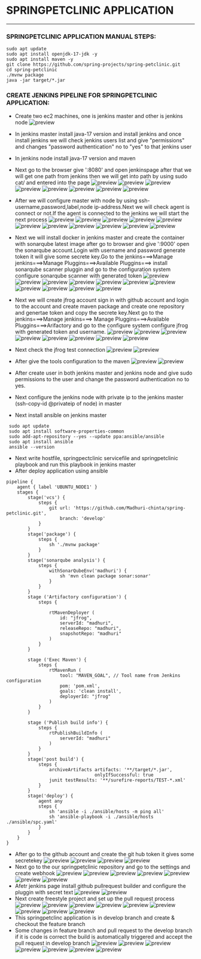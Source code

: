 #  SPRINGPETCLINIC APPLICATION 
   ----------------------------

### SPRINGPETCLINIC APPLICATION MANUAL STEPS:

```
sudo apt update
sudo apt install openjdk-17-jdk -y
sudo apt install maven -y
git clone https://github.com/spring-projects/spring-petclinic.git
cd spring-petclinic
./mvnw package
java -jar target/*.jar

```
### CREATE JENKINS PIPELINE FOR SPRINGPETCLINIC APPLICATION:

* Create two ec2 machines, one is jenkins master and other is jenkins node
![preview](images.png/pr1.png)
* In jenkins master install java-17 version and install jenkins and once install jenkins we will check jenkins users list and give "permissions" and changes "password authentication" no to "yes" to that jenkins user
* In jenkins node install java-17 version and maven
* Next go to the browser give '<jenkins master ip>:8080' and open jenkinspage after that we will get one path from jenkins then we will get into path by using sudo cat/<path> and entered into the page
![preview](images.png/pr2.png)
![preview](images.png/pr3.png)
![preview](images.png/pr4.png)
![preview](images.png/pr5.png)
![preview](images.png/pr6.png)
![preview](images.png/pr7.png)
![preview](images.png/pr8.png)
![preview](images.png/pr9.png)
* After we will configure master with node by using ssh-username,password,label,node ip-address.Next we will check agent is connect or not.If the agent is connected to the jenkins we will start the next process
![preview](images.png/pr9.png) 
![preview](images.png/pr10.png)
![preview](images.png/pr11.png)
![preview](images.png/pr12.png)
![preview](images.png/pr13.png)
![preview](images.png/pr14.png)
![preview](images.png/pr15.png)
![preview](images.png/pr16.png)
![preview](images.png/pr17.png)
![preview](images.png/pr18.png)
![preview](images.png/pr19.png)

* Next we will install docker in jenkins master and create the container with sonarqube latest image after go to browser and give '<jenkins master ip>:9000' open the sonarqube account.Login with  username and password generate token it will give some secrete key.Go to the jenkins===>Manage jenkins===>Manage Pluggins===>Available Pluggins===>
install sonarqube scanner pluggin and go to the configuration system configure sonarqube scanner with generated token
![preview](images.png/pr20.png)
![preview](images.png/pr21.png)
![preview](images.png/pr22.png)
![preview](images.png/pr23.png)
![preview](images.png/pr24.png)
![preview](images.png/pr25.png)
![preview](images.png/pr26.png)
![preview](images.png/pr27.png)
![preview](images.png/pr28.png)
![preview](images.png/pr29.png)
![preview](images.png/pr30.png)
* Next we will create jfrog account sign in with github account and login to the account and create maven package and create one  repository and genertae token and copy the secrete key.Next go to the jenkins===>Manage jenkins===> Manage Pluggins===>Available Pluggins===>Arifactory and go to the configure system configure jfrog with generated token and username.
![preview](images.png/pr31.png)
![preview](images.png/pr32.png)
![preview](images.png/pr33.png)
![preview](images.png/pr34.png)
![preview](images.png/pr35.png)
![preview](images.png/pr36.png)
![preview](images.png/pr37.png) 
![preview](images.png/pr38.png)
* Next check the jfrog test connection
![preview](images.png/pr39.png)
![preview](images.png/pr40.png) 
* After give the tools configuration to the maven
![preview](images.png/pr41.png)
![preview](images.png/pr42.png) 
* After create user in both jenkins master and jenkins node and give sudo permissions to the user and change the password authentication no to yes. 
* Next configure the jenkins node with private ip to the  jenkins master (ssh-copy-id <username>@privateip of node) in master
* Next install ansible on jenkins master
```
 sudo apt update
 sudo apt install software-properties-common
 sudo add-apt-repository --yes --update ppa:ansible/ansible
 sudo apt install ansible
 ansible --version

``` 
* Next write hostfile, springpectclinic servicefile and springpetclinic playbook and run this playbook in jenkins master
* After deploy application using ansible
```
pipeline {
    agent { label 'UBUNTU_NODE1' }
    stages {
        stage('vcs') {
            steps {
                git url: 'https://github.com/Madhuri-chinta/spring-petclinic.git',
                    branch: 'develop'
            }
        }
        stage('package') {
            steps {
                sh './mvnw package'
            }
        }
        stage('sonarqube analysis') {
            steps {
                withSonarQubeEnv('madhuri') {
                    sh 'mvn clean package sonar:sonar'
                }
            }
        } 
        stage ('Artifactory configuration') {
            steps {
            
                rtMavenDeployer (
                    id: "jfrog",
                    serverId: "madhuri",
                    releaseRepo: "madhuri",
                    snapshotRepo: "madhuri"
                )
            }
        }

        stage ('Exec Maven') {
            steps {
                rtMavenRun (
                    tool: "MAVEN_GOAL", // Tool name from Jenkins configuration
                    pom: 'pom.xml',
                    goals: 'clean install',
                    deployerId: "jfrog"
                )
            }
        }

        stage ('Publish build info') {
            steps {
                rtPublishBuildInfo (
                    serverId: "madhuri"
                )
            }
        }   
        stage('post build') {
            steps {
                archiveArtifacts artifacts: '**/target/*.jar',
                                 onlyIfSuccessful: true
                junit testResults: '**/surefire-reports/TEST-*.xml'
            }
        }
        stage('deploy') {
            agent any
            steps {
                sh 'ansible -i ./ansible/hosts -m ping all'
                sh 'ansible-playbook -i ./ansible/hosts ./ansible/spc.yaml'
            }
        }    
    }
}

```
* After go to the github account and create the git hub token it gives some secretekey 
![preview](images.png/pr43.png)
![preview](images.png/pr44.png)
![preview](images.png/pr45.png)
![preview](images.png/pr46.png) 
* Next go to the our springpetclinic repository and go to the settings and create webhook
![preview](images.png/pr47.png)
![preview](images.png/pr48.png)
![preview](images.png/pr49.png)
![preview](images.png/pr50.png)
![preview](images.png/pr51.png)
![preview](images.png/pr52.png)
![preview](images.png/pr53.png)
* Afetr jenkins page install github pullrequest builder and configure the pluggin with secret text
![preview](images.png/pr54.png)
![preview](images.png/pr55.png) 
* Next create freestyle project and set up the pull request process
![preview](images.png/pr56.png)
![preview](images.png/pr57.png)
![preview](images.png/pr58.png)
![preview](images.png/pr59.png)
![preview](images.png/pr60.png)
![preview](images.png/pr61.png)
![preview](images.png/pr62.png)
![preview](images.png/pr63.png)
![preview](images.png/pr64.png)
* This springpetclinc application is in develop branch and create & checkout the feature branch
* Some changes in feature branch and pull request to the develop branch if it is code is correct the build is automatically triggered and accept the pull request in develop branch
![preview](images.png/pr65.png)
![preview](images.png/pr66.png)
![preview](images.png/pr67.png)
![preview](images.png/pr68.png)
![preview](images.png/pr69.png)
![preview](images.png/pr70.png) 
![preview](images.png/pr71.png)  
     